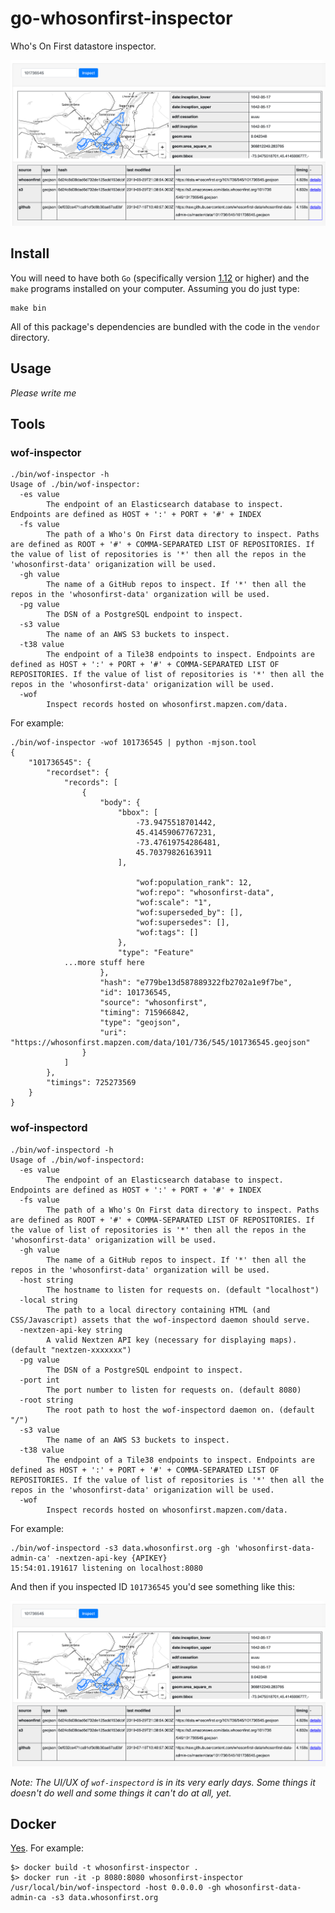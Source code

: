 # go-whosonfirst-inspector

Who's On First datastore inspector.

![](docs/images/20190724-wof-inspectord.png)

## Install

You will need to have both `Go` (specifically version [1.12](https://golang.org/dl/) or higher) and the `make` programs installed on your computer. Assuming you do just type:

```
make bin
```

All of this package's dependencies are bundled with the code in the `vendor` directory.

## Usage

_Please write me_

## Tools

### wof-inspector

```
./bin/wof-inspector -h
Usage of ./bin/wof-inspector:
  -es value
    	The endpoint of an Elasticsearch database to inspect. Endpoints are defined as HOST + ':' + PORT + '#' + INDEX
  -fs value
    	The path of a Who's On First data directory to inspect. Paths are defined as ROOT + '#' + COMMA-SEPARATED LIST OF REPOSITORIES. If the value of list of repositories is '*' then all the repos in the 'whosonfirst-data' origanization will be used.
  -gh value
    	The name of a GitHub repos to inspect. If '*' then all the repos in the 'whosonfirst-data' organization will be used.
  -pg value
    	The DSN of a PostgreSQL endpoint to inspect.
  -s3 value
    	The name of an AWS S3 buckets to inspect.
  -t38 value
    	The endpoint of a Tile38 endpoints to inspect. Endpoints are defined as HOST + ':' + PORT + '#' + COMMA-SEPARATED LIST OF REPOSITORIES. If the value of list of repositories is '*' then all the repos in the 'whosonfirst-data' origanization will be used.
  -wof
    	Inspect records hosted on whosonfirst.mapzen.com/data.
```

For example:

```
./bin/wof-inspector -wof 101736545 | python -mjson.tool
{
    "101736545": {
        "recordset": {
            "records": [
                {
                    "body": {
                        "bbox": [
                            -73.9475518701442,
                            45.41459067767231,
                            -73.47619754286481,
                            45.70379826163911
                        ],

                            "wof:population_rank": 12,
                            "wof:repo": "whosonfirst-data",
                            "wof:scale": "1",
                            "wof:superseded_by": [],
                            "wof:supersedes": [],
                            "wof:tags": []
                        },
                        "type": "Feature"
			...more stuff here
                    },
                    "hash": "e779be13d587889322fb2702a1e9f7be",
                    "id": 101736545,
                    "source": "whosonfirst",
                    "timing": 715966842,
                    "type": "geojson",
                    "uri": "https://whosonfirst.mapzen.com/data/101/736/545/101736545.geojson"
                }
            ]
        },
        "timings": 725273569
    }
}
```

### wof-inspectord

```
./bin/wof-inspectord -h
Usage of ./bin/wof-inspectord:
  -es value
    	The endpoint of an Elasticsearch database to inspect. Endpoints are defined as HOST + ':' + PORT + '#' + INDEX
  -fs value
    	The path of a Who's On First data directory to inspect. Paths are defined as ROOT + '#' + COMMA-SEPARATED LIST OF REPOSITORIES. If the value of list of repositories is '*' then all the repos in the 'whosonfirst-data' origanization will be used.
  -gh value
    	The name of a GitHub repos to inspect. If '*' then all the repos in the 'whosonfirst-data' organization will be used.
  -host string
    	The hostname to listen for requests on. (default "localhost")
  -local string
    	The path to a local directory containing HTML (and CSS/Javascript) assets that the wof-inspectord daemon should serve.
  -nextzen-api-key string
    	A valid Nextzen API key (necessary for displaying maps). (default "nextzen-xxxxxxx")
  -pg value
    	The DSN of a PostgreSQL endpoint to inspect.
  -port int
    	The port number to listen for requests on. (default 8080)
  -root string
    	The root path to host the wof-inspectord daemon on. (default "/")
  -s3 value
    	The name of an AWS S3 buckets to inspect.
  -t38 value
    	The endpoint of a Tile38 endpoints to inspect. Endpoints are defined as HOST + ':' + PORT + '#' + COMMA-SEPARATED LIST OF REPOSITORIES. If the value of list of repositories is '*' then all the repos in the 'whosonfirst-data' origanization will be used.
  -wof
    	Inspect records hosted on whosonfirst.mapzen.com/data.
```

For example:

```
./bin/wof-inspectord -s3 data.whosonfirst.org -gh 'whosonfirst-data-admin-ca' -nextzen-api-key {APIKEY}
15:54:01.191617 listening on localhost:8080
```

And then if you inspected ID `101736545` you'd see something like this:

![](docs/images/20190724-wof-inspectord.png)

_Note: The UI/UX of `wof-inspectord` is in its very early days. Some things it doesn't do well and some things it can't do at all, yet._

## Docker

[Yes](Dockerfile). For example:

```
$> docker build -t whosonfirst-inspector .
$> docker run -it -p 8080:8080 whosonfirst-inspector /usr/local/bin/wof-inspectord -host 0.0.0.0 -gh whosonfirst-data-admin-ca -s3 data.whosonfirst.org
```

